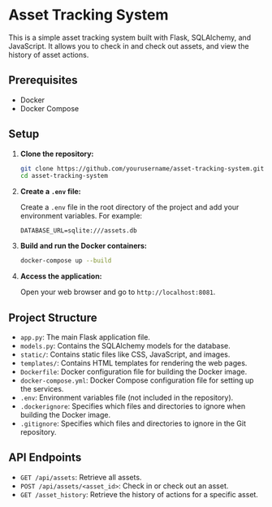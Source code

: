# Asset Tracking System

This is a simple asset tracking system built with Flask, SQLAlchemy, and JavaScript. It allows you to check in and check out assets, and view the history of asset actions.

## Prerequisites

- Docker
- Docker Compose

## Setup

1. **Clone the repository:**

    ```sh
    git clone https://github.com/yourusername/asset-tracking-system.git
    cd asset-tracking-system
    ```

2. **Create a `.env` file:**

    Create a `.env` file in the root directory of the project and add your environment variables. For example:

    ```env
    DATABASE_URL=sqlite:///assets.db
    ```

3. **Build and run the Docker containers:**

    ```sh
    docker-compose up --build
    ```

4. **Access the application:**

    Open your web browser and go to `http://localhost:8081`.

## Project Structure

- `app.py`: The main Flask application file.
- `models.py`: Contains the SQLAlchemy models for the database.
- `static/`: Contains static files like CSS, JavaScript, and images.
- `templates/`: Contains HTML templates for rendering the web pages.
- `Dockerfile`: Docker configuration file for building the Docker image.
- `docker-compose.yml`: Docker Compose configuration file for setting up the services.
- `.env`: Environment variables file (not included in the repository).
- `.dockerignore`: Specifies which files and directories to ignore when building the Docker image.
- `.gitignore`: Specifies which files and directories to ignore in the Git repository.

## API Endpoints

- `GET /api/assets`: Retrieve all assets.
- `POST /api/assets/<asset_id>`: Check in or check out an asset.
- `GET /asset_history`: Retrieve the history of actions for a specific asset.
